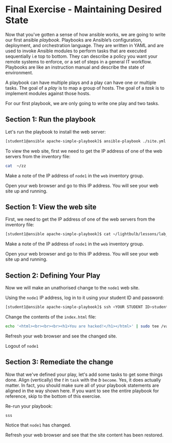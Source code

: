 # Final Exercise - Maintaining Desired State

Now that you've gotten a sense of how ansible works, we are going to write our first ansible *playbook*. Playbooks are Ansible’s configuration, deployment, and orchestration language. They are written in YAML and are used to invoke Ansible modules to perform tasks that are executed sequentially i.e top to bottom. They can describe a policy you want your remote systems to enforce, or a set of steps in a general IT workflow. Playbooks are like an instruction manual and describe the state of environment.

A playbook can have multiple plays and a play can have one or multiple tasks.  The goal of a *play* is to map a group of hosts.  The goal of a *task* is to implement modules against those hosts.

For our first playbook, we are only going to write one play and two tasks.

## Section 1: Run the playbook

Let's run the playbook to install the web server:

```bash
[student1@ansible apache-simple-playbook]$ ansible-playbook ./site.yml
```

To view the web site, first we need to get the IP address of one of the web servers from the inventory file:

```bash
cat  ~/zz
```

Make a note of the IP address of `node1` in the `web` inventory group.

Open your web browser and go to this IP address. You will see your web site up and running.


## Section 1: View the web site

First, we need to get the IP address of one of the web servers from the inventory file:

```bash
[student1@ansible apache-simple-playbook]$ cat ~/lightbulb/lessons/lab_inventory/<YOUR STUDENT ID>-instances.txt 
```

Make a note of the IP address of `node1` in the `web` inventory group.

Open your web browser and go to this IP address. You will see your web site up and running.

## Section 2: Defining Your Play

Now we will make an unathorised change to the `node1` web site.

Using the `node1` IP address, log in to it using your student ID and password:

```bash
[student1@ansible apache-simple-playbook]$ ssh <YOUR STUDENT ID>student1@13.229.211.65
```

Change the contents of the `index.html` file:

```bash
echo '<html><br><br><br><h1>You are hacked!</h1></html>' | sudo tee /var/www/html/index.html
```

Refresh your web browser and see the changed site.

Logout of `node1`


## Section 3: Remediate the change

Now that we've defined your play, let's add some tasks to get some things done.  Align (vertically) the *t* in `task` with the *b* `become`. Yes, it does actually matter.  In fact, you should make sure all of your playbook statements are aligned in the way shown here. If you want to see the entire playbook for reference, skip to the bottom of this exercise.

Re-run your playbook:

```bash
sss
```

Notice that `node1` has changed.

Refresh your web browser and see that the site content has been restored.

